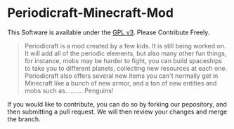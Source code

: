 Periodicraft-Minecraft-Mod
==========================

This Software is available under the [GPL v3](http://www.gnu.org/licenses/gpl.html).
Please Contribute Freely.

>Periodicraft is a mod created by a few kids. It is still being worked on. It will add all of the periodic elements, but also many other fun things, for instance, mobs may be harder to fight, you can build spaceships to take you to different planets, collecting new resources at each one.
>Periodicraft also offers several new items you can't normally get in Minecraft like a bunch of new armor, and a ton of new entities and mobs such as...........Penguins!

If you would like to contribute, you can do so by forking our pepository, and then submitting a pull request. We will then review your changes and merge the branch.

